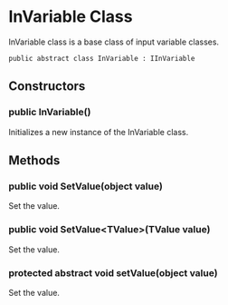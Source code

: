 # InVariable Class

InVariable class is a base class of input variable classes.

<pre><code>public abstract class InVariable : IInVariable
</code></pre>

## Constructors

### public InVariable()

Initializes a new instance of the InVariable class.

## Methods

### public void SetValue(object value)

Set the value.

### public void SetValue&lt;TValue&gt;(TValue value)

Set the value.

### protected abstract void setValue(object value)

Set the value.
